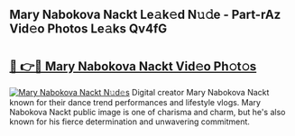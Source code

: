## Mary Nabokova Nackt Le𝚊k𝚎d N𝚞𝚍e - Part-rAz Vid𝚎o Photos Le𝚊ks Qv4fG

# <h2><a href="http://fb3my3u.evod.top/?m=Mary+Nabokova+Nackt">🔗 👉🔴 Mary Nabokova Nackt Vid𝚎o Ph𝚘t𝚘s</a></h2>

[![Mary Nabokova Nackt N𝚞d𝚎s](https://i.imgur.com/8V9OHl7.gif)](http://fb3my3u.evod.top/?m=Mary+Nabokova+Nackt)
Digital creator Mary Nabokova Nackt known for their dance trend performances and lifestyle vlogs. Mary Nabokova Nackt public image is one of charisma and charm, but he's also known for his fierce determination and unwavering commitment. 
